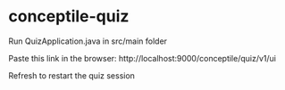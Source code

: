 # conceptile-quiz
Run QuizApplication.java in src/main folder

Paste this link in the browser: http://localhost:9000/conceptile/quiz/v1/ui

Refresh to restart the quiz session
